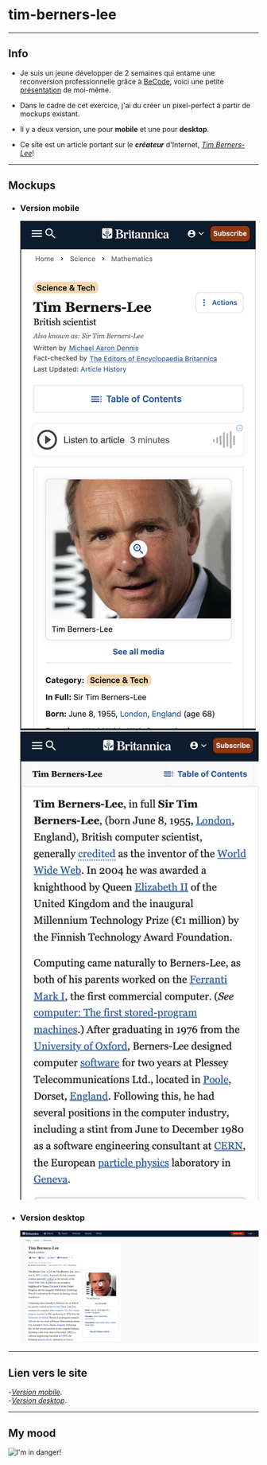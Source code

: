 # tim-berners-lee      
   
---   
   
## Info   
   
- Je suis un jeune développer de 2 semaines qui entame une reconversion professionnelle grâce à [BeCode](https://becode.org/fr/), voici une petite [présentation](https://github.com/GigiTheGiraffe/GigiTheGiraffe.github.io?tab=readme-ov-file) de moi-même.   
   
- Dans le cadre de cet exercice, j'ai du créer un pixel-perfect à partir de mockups existant.   
   
- Il y a deux version, une pour **mobile** et une pour **desktop**.   
   
- Ce site est un article portant sur le ***créateur*** d'Internet, [*Tim Berners-Lee*](https://fr.wikipedia.org/wiki/Tim_Berners-Lee)!
   
---   
   
## Mockups    
   
- ### Version mobile   
     
  ![Image mockup mobile](images/timBernersLeeMockupMobile1.png)
  ![Image mockup mobile suite](images/timBernersLeeMockupMobile2.png)

     
- ### Version desktop    

  ![Image mockup desktop](images/timBernersLeeMockupDesktop.png)   

---   

## Lien vers le site   

-[*Version mobile*]().   
-[*Version desktop*]().     
   
---   

## My mood    
   
![I'm in danger!](https://media.giphy.com/media/v1.Y2lkPTc5MGI3NjExbXV2cTBteWVybXdmeWhsa3NnZGtyaTFvOHNlcm1vYXp5cDExMm82eiZlcD12MV9pbnRlcm5hbF9naWZfYnlfaWQmY3Q9Zw/55itGuoAJiZEEen9gg/giphy.gif)   
